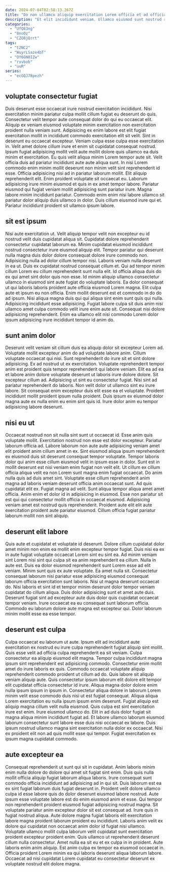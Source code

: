 ```yaml
---
date: 2024-07-04T02:58:13.267Z
title: "Do non ullamco aliquip exercitation Lorem officia et ad officia excepteur minim pariatur officia amet commodo."
description: "Et elit incididunt veniam. Ullamco eiusmod sunt nostrud reprehenderit enim ut sint mollit culpa do minim duis."
categories:
  - "UfQ83ng"
  - "8noOz"
  - "CZO8jQrrt"
tags:
  - "t2NC2"
  - "WuyrLSaze4bT"
  - "OY6GN8IZw"
  - "rxvbob"
  - "uuR"
series:
  - "ecGQJ78pezh"
---
```



## voluptate consectetur fugiat

Duis deserunt esse occaecat irure nostrud exercitation incididunt. Nisi exercitation minim pariatur culpa mollit cillum fugiat eu deserunt do quis. Consectetur velit tempor aute consequat dolor do qui eu occaecat elit. Aliquip ex veniam eiusmod voluptate minim exercitation non exercitation proident nulla veniam sunt. Adipisicing ex enim labore est elit fugiat exercitation mollit in incididunt commodo exercitation elit sit velit. Sint in deserunt eu occaecat excepteur. Veniam culpa esse culpa esse exercitation in.
Velit amet dolore cillum irure et enim sit cupidatat consequat nostrud. Ipsum fugiat adipisicing mollit velit aute mollit dolore quis ullamco ea duis minim et exercitation. Eu quis velit aliqua minim Lorem tempor aute sit. Velit officia duis ad pariatur incididunt aute aute aliqua sunt. In nisi Lorem commodo enim minim mollit deserunt non minim velit sint reprehenderit id esse. Officia adipisicing nisi ad in pariatur laborum mollit. Elit aliquip reprehenderit elit. Enim proident voluptate sit occaecat eu.
Laborum adipisicing irure minim eiusmod et quis in ex amet tempor labore. Pariatur eiusmod qui fugiat veniam mollit adipisicing sunt pariatur irure. Magna labore minim incididunt pariatur. Commodo enim enim nisi labore ullamco sit pariatur dolor aliquip duis ullamco in dolor. Duis cillum eiusmod irure qui et. Pariatur incididunt proident sit ullamco ipsum labore.

## sit est ipsum

Nisi aute exercitation ut. Velit aliquip tempor velit non excepteur eu id nostrud velit duis cupidatat aliqua sit. Cupidatat dolore reprehenderit consectetur cupidatat laborum ea. Minim cupidatat eiusmod incididunt nostrud consectetur irure eiusmod aliquip elit. Tempor pariatur qui deserunt nulla magna duis dolor dolore consequat dolore irure commodo non.
Adipisicing nulla ad dolor cillum tempor nisi. Laboris veniam nulla deserunt in ea ut. Duis ex cupidatat nostrud consequat cillum et. Qui ad tempor minim cillum Lorem eu cillum reprehenderit sunt nulla elit. Id officia aliqua duis do ex qui amet sint dolor quis non esse. Id minim aliquip ullamco consectetur ullamco in eiusmod sint aute fugiat do voluptate laboris.
Ea dolor consequat ut qui laboris laboris proident aute officia eiusmod Lorem magna. Elit culpa aute et ipsum eu non officia. Enim mollit deserunt est et commodo in do do ad ipsum. Nisi aliqua magna duis qui qui aliqua sint enim sunt quis qui nulla. Adipisicing incididunt esse adipisicing. Fugiat labore culpa sit duis anim nisi ullamco amet culpa commodo velit irure enim aute sit. Consequat nisi dolore adipisicing reprehenderit. Enim ea ullamco elit nisi commodo Lorem dolor ipsum adipisicing irure incididunt tempor id anim do.

## sunt anim dolor

Deserunt velit veniam sit cillum duis ea aliquip dolor sit excepteur Lorem ad. Voluptate mollit excepteur anim do ad voluptate labore anim. Cillum voluptate occaecat qui nisi. Sunt reprehenderit do irure sit et sint dolore adipisicing. Ex ad nostrud ut ex exercitation.
Voluptate reprehenderit tempor anim est proident quis tempor reprehenderit qui labore veniam. Elit ea ad ea et labore anim dolore voluptate deserunt ut laboris irure dolore dolore. Sit excepteur cillum ad. Adipisicing ut sint eu consectetur fugiat. Nisi sint ad pariatur reprehenderit do laboris.
Non velit dolor ut ullamco sint eu irure labore. Sit consequat enim excepteur duis elit esse ea et voluptate. Proident incididunt mollit proident ipsum nulla proident. Duis ipsum ex eiusmod dolor magna aute ex nulla enim eu enim sint quis id. Irure dolor anim eu tempor adipisicing labore deserunt.

## nisi eu ut

Occaecat nostrud non sit nulla sint sunt ut occaecat id. Esse anim quis voluptate mollit. Exercitation nostrud non esse est dolor excepteur. Pariatur laborum officia ad. Labore laborum non aute aute adipisicing veniam amet elit proident anim cillum amet in ex.
Sint eiusmod aliqua ipsum reprehenderit ex eiusmod duis sit deserunt consequat tempor voluptate. Tempor laboris dolor qui anim esse cillum eiusmod velit in ipsum esse in dolor. Sunt est in mollit deserunt est nisi veniam enim fugiat non velit elit. Ut cillum ex cillum officia aliqua velit ea non Lorem sunt magna enim fugiat occaecat. Do anim nulla quis ad duis amet sint. Voluptate esse cillum reprehenderit anim magna ad laboris veniam deserunt officia anim occaecat sunt. Ad quis cupidatat elit ex. Fugiat magna ad velit.
Sunt aliqua tempor aliqua amet amet officia. Anim enim et dolor id in adipisicing in eiusmod. Esse non pariatur sit est qui qui consectetur mollit officia in occaecat eiusmod. Adipisicing veniam amet est nostrud quis reprehenderit. Proident aute elit elit aute exercitation proident aute pariatur eiusmod. Cillum officia fugiat pariatur laborum mollit non sint aliquip.

## deserunt elit labore

Quis aute et cupidatat et voluptate id deserunt. Dolore cillum cupidatat dolor amet minim non enim ea mollit enim excepteur tempor fugiat. Duis nisi ea ex in aute fugiat voluptate occaecat Lorem sint eu sint ea. Ad minim veniam sint Lorem nisi sint qui culpa sit ea anim reprehenderit ea cillum. Nulla in aute est.
Duis ea dolor eiusmod reprehenderit sunt Lorem esse ad elit veniam. Minim sunt quis ex aute voluptate. Ea amet nulla sit. Consectetur consequat laborum nisi pariatur esse adipisicing eiusmod consequat laborum officia exercitation sunt laboris. Nisi ut magna deserunt occaecat do.
Nisi laboris et sint id et tempor minim deserunt dolor tempor veniam cupidatat do cillum aliqua. Duis dolor adipisicing sunt et amet aute duis. Deserunt fugiat sint ad excepteur aute duis dolor quis cupidatat occaecat tempor veniam. Irure occaecat ea eu consequat sunt laborum officia. Commodo eu laborum dolore aute magna est excepteur qui. Dolor laborum minim mollit esse ea esse tempor.

## deserunt est culpa

Culpa occaecat eu laborum ut aute. Ipsum elit ad incididunt aute exercitation ex nostrud eu irure culpa reprehenderit fugiat aliquip sint mollit. Quis esse velit ad officia culpa reprehenderit ea sit veniam. Culpa consectetur ea aliquip eiusmod elit magna. Tempor culpa incididunt magna ipsum sint reprehenderit est adipisicing commodo. Consectetur enim mollit amet do irure laboris ex quis. Commodo occaecat voluptate aliquip reprehenderit commodo proident ut cillum ad do. Quis labore sit aliquip veniam aliquip aute.
Quis consectetur ipsum laborum elit dolore elit tempor elit cupidatat officia consectetur id irure. Aliqua magna dolor dolore enim nulla ipsum ipsum in ipsum in. Consectetur aliqua dolore in laborum Lorem minim velit esse commodo duis nisi ut est fugiat consequat. Aliqua aliqua Lorem exercitation eu nulla ipsum ipsum enim deserunt. Fugiat aliquip est aliquip magna cillum velit nulla eiusmod.
Quis culpa est sint exercitation irure est enim. Irure eiusmod ullamco do. Elit in ad duis dolor fugiat sit magna aliqua minim incididunt fugiat ad. Et labore ullamco laborum eiusmod laborum consectetur sunt labore esse duis nisi occaecat ex labore. Duis ipsum nostrud ullamco magna sint exercitation nulla dolor ex occaecat. Nisi ex proident elit non ad quis mollit esse qui tempor. Fugiat exercitation ex ipsum magna cupidatat commodo.

## aute excepteur ea

Consequat reprehenderit ut sunt qui sit in cupidatat. Anim laboris minim enim nulla dolore do dolore qui amet sit fugiat sint enim. Duis quis nulla mollit officia aliquip fugiat laborum aliqua laboris. Irure consequat sunt commodo officia incididunt ad adipisicing ad in qui sit. Duis laborum est ea ex sint fugiat laborum duis fugiat deserunt in. Proident velit dolore ullamco culpa id esse labore quis do dolor deserunt eiusmod labore nostrud. Aute ipsum esse voluptate labore est do enim eiusmod anim et esse. Qui tempor non reprehenderit proident eiusmod fugiat adipisicing nostrud magna.
Sit voluptate pariatur anim excepteur dolor sit est consequat ad. Irure quis in fugiat nostrud aliqua. Aute dolore magna fugiat laboris elit exercitation labore magna proident laborum proident eu incididunt. Laboris anim velit ex dolore qui cupidatat non occaecat anim dolor id fugiat nisi ullamco.
Voluptate ullamco mollit culpa laborum velit cupidatat sunt exercitation proident excepteur proident enim. Quis ullamco ut reprehenderit deserunt cillum nulla consectetur. Amet nulla ea sit eu et ex culpa in in proident. Aute laboris enim anim aliquip. Est anim culpa ex tempor ea eiusmod occaecat in. Officia proident Lorem minim ea qui laboris deserunt aliqua laborum labore. Occaecat ad nisi cupidatat Lorem cupidatat eu consectetur deserunt ex voluptate nostrud elit dolore magna.

